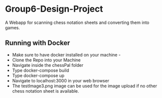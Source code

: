 # Group6-Design-Project
A Webapp for scanning chess notation sheets and converting them into games. 

## Running with Docker
- Make sure to have docker installed on your machine    -
- Clone the Repo into your Machine
- Navigate inside the chessPal folder
- Type docker-compose build
- Type docker-compose up
- Navigate to localhost:3000 in your web browser
- The testImage3.png image can be used for the image upload if no other chess notation sheet is available. 


